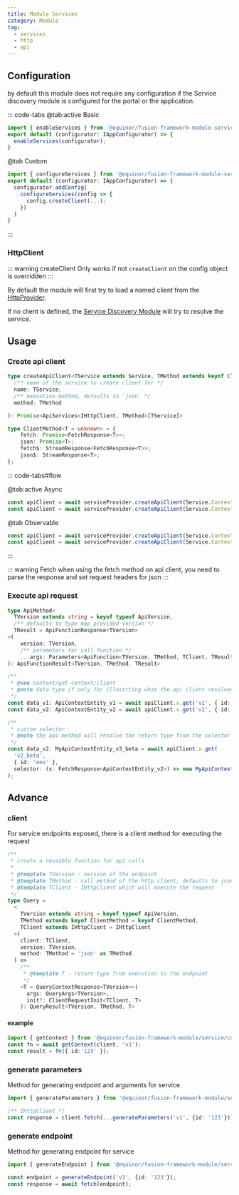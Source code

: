 ```yaml
---
title: Module Services
category: Module
tag:
  - services
  - http
  - api
---
```


## Configuration

by default this module does not require any configuration if the Service discovery module is configured for the portal or the application.

::: code-tabs
@tab:active Basic
```ts
import { enableServices } from '@equinor/fusion-framework-module-services';
export default (configurator: IAppConfigurator) => {
  enableServices(configurator);
}
```
@tab Custom
```ts
import { configureServices } from '@equinor/fusion-framework-module-services';
export default (configurator: IAppConfigurator) => {
  configurator.addConfig(
    configureServices(config => {
      config.createClient(...);
    })
  )
}
```
:::

### HttpClient

::: warning createClient 
Only works if not `createClient` on the config object is overridden 
:::

By default the module will first try to load a named client from the [HttpProvider](../http#configure).

If no client is defined, the [Service Discovery Module](../service-discovery) will try to resolve the service.

## Usage

### Create api client
```ts
type createApiClient<TService extends Service, TMethod extends keyof ClientMethod> = (
  /** name of the service to create client for */
  name: TService,
  /** execution method, defaults to `json` */
  method: TMethod

): Promise<ApiServices<IHttpClient, TMethod>[TService]>

type ClientMethod<T = unknown> = {
    fetch: Promise<FetchResponse<T>>;
    json: Promise<T>;
    fetch$: StreamResponse<FetchResponse<T>>;
    json$: StreamResponse<T>;
};
```

::: code-tabs#flow

@tab:active Async
```ts
const apiClient = await serviceProvider.createApiClient(Service.Context, 'json');
const apiClient = await serviceProvider.createApiClient(Service.Context, 'fetch');
```

@tab Observable
```ts
const apiClient = await serviceProvider.createApiClient(Service.Context, 'json$');
const apiClient = await serviceProvider.createApiClient(Service.Context, 'fetch$');
```
:::

::: warning Fetch
when using the fetch method on api client, you need to parse the response and set request headers for json
:::

### Execute api request

```ts
type ApiMethod<
  TVersion extends string = keyof typeof ApiVersion,
  /** defaults to type map provided version */
  TResult = ApiFunctionResponse<TVersion>
>(
    version: TVersion,
    /** parameters for call function */
    ...args: Parameters<ApiFunction<TVersion, TMethod, TClient, TResult>>
): ApiFunctionResult<TVersion, TMethod, TResult>

/** 
 * @see context/get-context/client
 * @note data type if only for illustrting what the api client resolves the return type to be
 */
const data_v1: ApiContextEntity_v1 = await apiClient.x.get('v1', { id: 'eee' });
const data_v2: ApiContextEntity_v2 = await apiClient.x.get('v2', { id: 'eee' });

/** 
 * custom selector
 * @note the api method will resolve the return type from the selector
 */
const data_v2: MyApiContextEntity_v3_beta = await apiClient.x.get(
  'v2_beta', 
  { id: 'eee' }, 
  selector: (x: FetchResponse<ApiContextEntity_v2>) => new MyApiContextEntity_v3_beta(x)
); 
```

## Advance

### client

For service endpoints exposed, there is a client method for executing the request

```ts
/** 
 * create a reusable function for api calls
 * 
 * @template TVersion - version of the endpoint
 * @template TMethod - call method of the http client, defaults to json
 * @template TClient - IHttpClient which will execute the request
 */
type Query = 
  <
    TVersion extends string = keyof typeof ApiVersion,
    TMethod extends keyof ClientMethod = keyof ClientMethod,
    TClient extends IHttpClient = IHttpClient
  >(
    client: TClient,
    version: TVersion,
    method: TMethod = 'json' as TMethod
  ) =>
    /** 
     * @template T - return type from execution to the endpoint
     */
    <T = QueryContextResponse<TVersion>>(
      args: QueryArgs<TVersion>,
      init?: ClientRequestInit<TClient, T>
    ): QueryResult<TVersion, TMethod, T>
```

#### example
```ts
import { getContext } from '@equinor/fusion-framework-module/service/context/get';
const fn = await getContext(client, 'v1');
const result = fn({ id:'123' });
```

### generate parameters

Method for generating endpoint and arguments for service.

```ts
import { generateParameters } from '@equinor/fusion-framework-module/service/context/get';

/** IHttpClient */
const response = client.fetch(...generateParameters('v1', {id: '123'}));
```

### generate endpoint

Method for generating endpoint for service

```ts
import { generateEndpoint } from '@equinor/fusion-framework-module/service/context/get';

const endpoint = generateEndpoint('v1', {id: '123'});
const response = await fetch(endpoint);
```

